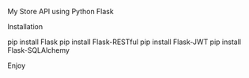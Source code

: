 My Store API using Python Flask

Installation 

pip install Flask
pip install Flask-RESTful
pip install Flask-JWT
pip install Flask-SQLAlchemy

Enjoy

